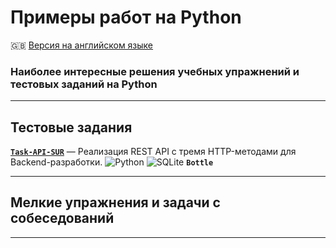 # Примеры работ на Python #

:gb: [Версия на английском языке](README.md)

### Наиболее интересные решения учебных упражнений и тестовых заданий на Python ###

----

## Тестовые задания ##

[**`Task-API-SUR`**](https://github.com/wildfielded/samples-python/tree/master/Task-API-SUR)&nbsp;&mdash;
Реализация REST API с тремя HTTP-методами для Backend-разработки.
![Python](https://img.shields.io/badge/python-3670A0?style=for-the-badge&logo=python&logoColor=ffdd54)
![SQLite](https://img.shields.io/badge/sqlite-%2307405e.svg?style=for-the-badge&logo=sqlite&logoColor=white)
**`Bottle`**

----

## Мелкие упражнения и задачи с собеседований ##

----
